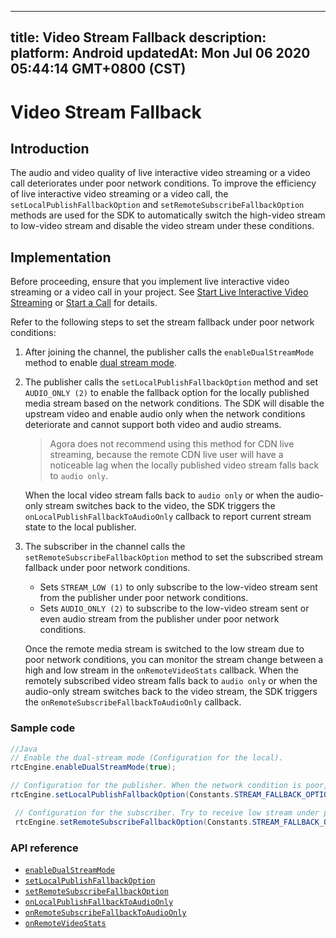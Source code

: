 
---
title: Video Stream Fallback
description: 
platform: Android
updatedAt: Mon Jul 06 2020 05:44:14 GMT+0800 (CST)
---
# Video Stream Fallback
## Introduction

The audio and video quality of live interactive video streaming or a video call deteriorates under poor network conditions. To improve the efficiency of live interactive video streaming or a video call, the `setLocalPublishFallbackOption` and `setRemoteSubscribeFallbackOption` methods are used for the SDK to automatically switch the high-video stream to low-video stream and disable the video stream under these conditions.


## Implementation

Before proceeding, ensure that you implement live interactive video streaming or a video call in your project. See [Start Live Interactive Video Streaming](../../en/Video/start_live_android.md) or [Start a Call](../../en/Video/start_call_android.md) for details.

Refer to the following steps to set the stream fallback under poor network conditions:

1. After joining the channel, the publisher calls the `enableDualStreamMode` method to enable [dual stream mode](https://docs.agora.io/en/Agora%20Platform/terms?platform=All%20Platforms#a-name-dualadual-stream-mode).
2. The publisher calls the `setLocalPublishFallbackOption` method and set `AUDIO_ONLY (2)` to enable the fallback option for the locally published media stream based on the network conditions. The SDK will disable the upstream video and enable audio only when the network conditions deteriorate and cannot support both video and audio streams.
	> Agora does not recommend using this method for CDN live streaming, because the remote CDN live user will have a noticeable lag when the locally published video stream falls back to `audio only`.
	
	When the local video stream falls back to `audio only` or when the audio-only stream switches back to the video, the SDK triggers the `onLocalPublishFallbackToAudioOnly` callback to report current stream state to the local publisher.
3. The subscriber in the channel calls the `setRemoteSubscribeFallbackOption` method to set the subscribed stream fallback under poor network conditions.
	- Sets `STREAM_LOW (1)` to only subscribe to the low-video stream sent from the publisher under poor network conditions.
	- Sets `AUDIO_ONLY (2)` to subscribe to the low-video stream sent or even audio stream from the publisher under poor network conditions.
	
	Once the remote media stream is switched to the low stream due to poor network conditions, you can monitor the stream change between a high and low stream in the `onRemoteVideoStats` callback. When the remotely subscribed video stream falls back to `audio only` or when the audio-only stream switches back to the video stream, the SDK triggers the `onRemoteSubscribeFallbackToAudioOnly` callback. 


### Sample code

```java
//Java
// Enable the dual-stream mode (Configuration for the local).
rtcEngine.enableDualStreamMode(true);

// Configuration for the publisher. When the network condition is poor, send audio only. 
rtcEngine.setLocalPublishFallbackOption(Constants.STREAM_FALLBACK_OPTION_AUDIO_ONLY);

 // Configuration for the subscriber. Try to receive low stream under poor network conditions. When the current network conditions are not sufficient for video streams, receive audio stream only.    
 rtcEngine.setRemoteSubscribeFallbackOption(Constants.STREAM_FALLBACK_OPTION_AUDIO_ONLY);
```

### API reference

- [`enableDualStreamMode`](https://docs.agora.io/en/Video/API%20Reference/java/classio_1_1agora_1_1rtc_1_1_rtc_engine.html#a645cb7d0f3a59dda27b157cf130c8c9a)
- [`setLocalPublishFallbackOption`](https://docs.agora.io/en/Video/API%20Reference/java/classio_1_1agora_1_1rtc_1_1_rtc_engine.html#ac8c08e79844a4e62e0670553484cbe90)
- [`setRemoteSubscribeFallbackOption`](https://docs.agora.io/en/Video/API%20Reference/java/classio_1_1agora_1_1rtc_1_1_rtc_engine.html#af64301ea1788dad0561aa678f3fe6ad3)
- [`onLocalPublishFallbackToAudioOnly`](https://docs.agora.io/en/Video/API%20Reference/java/classio_1_1agora_1_1rtc_1_1_i_rtc_engine_event_handler.html#a899d84de53c9e21de614a9611f6e062b)
- [`onRemoteSubscribeFallbackToAudioOnly`](https://docs.agora.io/en/Video/API%20Reference/java/classio_1_1agora_1_1rtc_1_1_i_rtc_engine_event_handler.html#ad14676019bf51b9d9a9c5520e6e578dd)
- [`onRemoteVideoStats`](https://docs.agora.io/en/Video/API%20Reference/java/classio_1_1agora_1_1rtc_1_1_i_rtc_engine_event_handler.html#abb7af6e2827bbd03c6ab8338a0f616ca)


